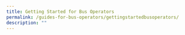 ```yaml
---
title: Getting Started for Bus Operators
permalink: /guides-for-bus-operators/gettingstartedbusoperators/
description: ""
---
```

